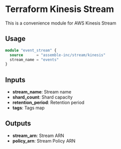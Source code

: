 # Terraform Kinesis Stream

This is a convenience module for AWS Kinesis Stream

## Usage

```tf
module "event_stream" {
  source      = "assemble-inc/stream/kinesis"
  stream_name = "events"
}
```

## Inputs

- **stream_name**: Stream name
- **shard_count**: Shard capacity
- **retention_period**: Retention period
- **tags**: Tags map

## Outputs

- **stream_arn**: Stream ARN
- **policy_arn**: Stream Policy ARN
